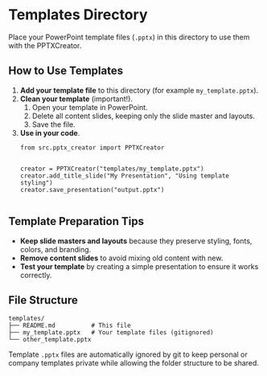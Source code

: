 # Templates Directory

Place your PowerPoint template files (<code>.pptx</code>) in this directory to use them with the PPTXCreator.

## How to Use Templates

<ol>
  <li><strong>Add your template file</strong> to this directory (for example <code>my_template.pptx</code>).</li>
  <li><strong>Clean your template</strong> (important!).
    <ol>
      <li>Open your template in PowerPoint.</li>
      <li>Delete all content slides, keeping only the slide master and layouts.</li>
      <li>Save the file.</li>
    </ol>
  </li>
  <li><strong>Use in your code</strong>.
    <pre><code>from src.pptx_creator import PPTXCreator

creator = PPTXCreator("templates/my_template.pptx")
creator.add_title_slide("My Presentation", "Using template styling")
creator.save_presentation("output.pptx")
</code></pre>
  </li>
</ol>

## Template Preparation Tips

<ul>
  <li><strong>Keep slide masters and layouts</strong> because they preserve styling, fonts, colors, and branding.</li>
  <li><strong>Remove content slides</strong> to avoid mixing old content with new.</li>
  <li><strong>Test your template</strong> by creating a simple presentation to ensure it works correctly.</li>
</ul>

## File Structure

```
templates/
├── README.md          # This file
├── my_template.pptx   # Your template files (gitignored)
└── other_template.pptx
```

Template <code>.pptx</code> files are automatically ignored by git to keep personal or company templates private while allowing the folder structure to be shared.
